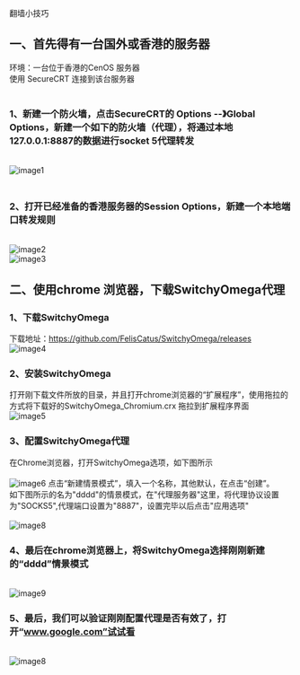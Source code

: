 翻墙小技巧<br>
## 一、首先得有一台国外或香港的服务器
环境：一台位于香港的CenOS 服务器<br>
         使用 SecureCRT 连接到该台服务器
<br>
<br>
### 1、新建一个防火墙，点击SecureCRT的 Options --》Global Options，新建一个如下的防火墙（代理），将通过本地127.0.0.1:8887的数据进行socket 5代理转发<br>
<br>![image1](image/1.png)
<br>
### <br>2、打开已经准备的香港服务器的Session Options，新建一个本地端口转发规则<br>
<br>![image2](image/2.png)
<br>![image3](image/3.png)
<br>
## 二、使用chrome 浏览器，下载SwitchyOmega代理
### 1、下载SwitchyOmega
下载地址：https://github.com/FelisCatus/SwitchyOmega/releases<br>
![image4](image/4.png)
<br>
### 2、安装SwitchyOmega
打开刚下载文件所放的目录，并且打开chrome浏览器的“扩展程序”，使用拖拉的方式将下载好的SwitchyOmega_Chromium.crx 拖拉到扩展程序界面<br>
![image5](image/5.png)
### 3、配置SwitchyOmega代理
在Chrome浏览器，打开SwitchyOmega选项，如下图所示<br>
<br>![image6](image/6.png)
点击“新建情景模式”，填入一个名称，其他默认，在点击“创建”。<br>
如下图所示的名为"dddd"的情景模式，在"代理服务器"这里，将代理协议设置为"SOCKS5",代理端口设置为"8887"，设置完毕以后点击"应用选项"<br>
<br>![image8](image/7.png)
### 4、最后在chrome浏览器上，将SwitchyOmega选择刚刚新建的“dddd”情景模式
<br>![image9](image/9.png)

### 5、最后，我们可以验证刚刚配置代理是否有效了，打开“www.google.com”试试看
<br>![image8](image/8.png)
